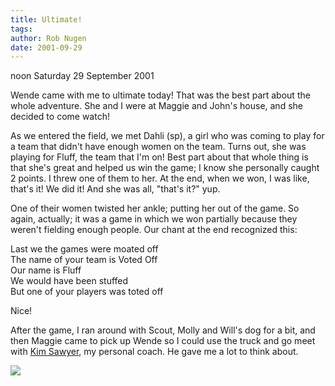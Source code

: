 ```yaml
---
title: Ultimate!
tags: 
author: Rob Nugen
date: 2001-09-29
---
```


<p class=date>noon Saturday 29 September 2001</p>

<p>Wende came with me to ultimate today!  That was the
best part about the whole adventure.  She and I were
at Maggie and John's house, and she decided to come
watch!</p>

<p>As we entered the field, we met Dahli (sp), a girl
who was coming to play for a team that didn't have
enough women on the team.  Turns out, she was playing
for Fluff, the team that I'm on!  Best part about that
whole thing is that she's great and helped us win the
game; I know she personally caught 2 points.  I threw
one of them to her.  At the end, when we won, I was
like, that's it!  We did it!  And she was all, "that's
it?"  yup.</p>

<p>One of their women twisted her ankle; putting her
out of the game.  So again, actually; it was a game in
which we won partially because they weren't fielding
enough people.  Our chant at the end recognized
this:</p>

<p>Last we the games were moated off
<br>The name of your team is Voted Off
<br>Our name is Fluff
<br>We would have been stuffed
<br>But one of your players was toted off</p>

<p>Nice!</p>

<p>After the game, I ran around with Scout, Molly and
Will's dog for a bit, and then Maggie came to pick up
Wende so I could use the truck and go meet with <a
href="http://www.thewealthsource.com/index_2.html">Kim
Sawyer</a>, my personal coach.  He gave me a lot to
think about.</p>

<img src="/images/rob/wL-ROB.gif"/></p>

